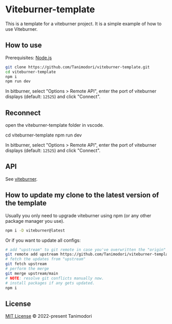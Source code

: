 # Viteburner-template

This is a template for a viteburner project. It is a simple example of how to use Viteburner.

## How to use

Prerequisites: [Node.js](https://nodejs.org/en/download/)

```bash
git clone https://github.com/Tanimodori/viteburner-template.git
cd viteburner-template
npm i
npm run dev
```

In bitburner, select "Options > Remote API", enter the port of viteburner displays (default: `12525`) and click "Connect".

## Reconnect

open the viteburner-template folder in vscode.

cd viteburner-template npm run dev

In bitburner, select "Options > Remote API", enter the port of viteburner displays (default: `12525`) and click "Connect".

## API

See [viteburner](https://github.com/Tanimodori/viteburner/blob/main/README.md).

## How to update my clone to the latest version of the template

Usually you only need to upgrade viteburner using npm (or any other package manager you use).

```bash
npm i -D viteburner@latest
```

Or if you want to update all configs:

```bash
# add "upstream" to git remote in case you've overwritten the "origin"
git remote add upstream https://github.com/Tanimodori/viteburner-template.git
# fetch the updates from "upstream"
git fetch upstream
# perform the merge
git merge upstream/main
# NOTE: resolve git conflicts manually now.
# install packages if any gets updated.
npm i
```

## License

[MIT License](LICENSE) © 2022-present Tanimodori
